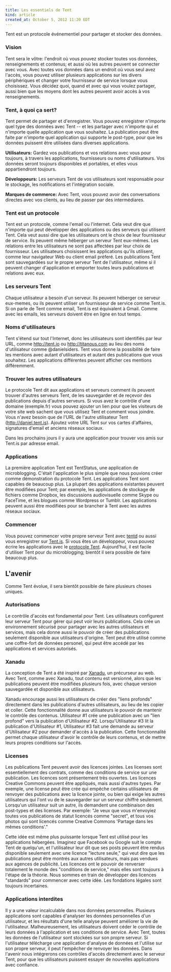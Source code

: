 ```yaml
---
title: Les essentiels de Tent
kind: article
created_at: October 5, 2012 11:20 EDT
---
```


Tent est un protocole événementiel pour partager et stocker des données.

### Vision

Tent sera le vôtre: l'endroit où vous pouvez stocker toutes vos données, renseignements et contenus; et aussi où les autres peuvent se connecter avec vous. Avec toutes vos données dans un endroit où vous seul avez l'accès, vous pouvez utiliser plusieurs applications sur les divers périphériques et changer votre fournisseur de service lorsque vous choisissez. Vous décidez quoi, quand et avec qui vous voulez partager, aussi bien que les moyens dont les autres peuvent avoir accès à vos renseignements.

### Tent, à quoi ça sert?

Tent permet de partager et d'enregistrer. Vous pouvez enregistrer n'importe quel type des données avec Tent -- et les partager avec n'importe qui et n'importe quelle application que vous souhaitez. La publication peut être faite par n'importe quel application qui supporte le post-type, pour que les données puissent être utilisées dans diverses applications.

**Utilisateurs:** Gardez vos publications et vos relations avec vous pour toujours, à travers les applications, fournisseurs ou noms d'utilisateurs. Vos données seront toujours disponibles et portables, et elles vous appartiendront toujours.
 
**Développeurs:** Les serveurs Tent de vos utilisateurs sont responsable pour le stockage, les notifications et l'intégration sociale.

**Marques de commerce:** Avec Tent, vous pouvez avoir des conversations directes avec vos clients, au lieu de passer par des intermédiares.

### Tent est un protocole

Tent est un protocole, comme l'email ou l'internet. Cela veut dire que n'importe qui peut développer des applications ou des serveurs qui utilisent Tent. Cela veut aussi dire que les utilisateurs ont le choix de leur fournisseur de service. Ils peuvent même héberger un serveur Tent eux-mêmes. Les relations entre les utilisateurs ne sont pas affectées par leur choix de fournisseur.  Les utilisateurs choisissent les applications qu'ils utilisent, comme leur navigateur Web ou client email préferé. Les publications Tent sont sauvegardées sur le propre serveur Tent de l'utilisateur,  même si il peuvent changer d'application et emporter toutes leurs publications et relations avec eux.

### Les serveurs Tent

Chaque utilisateur a besoin d'un serveur. Ils peuvent héberger ce serveur eux-memes, ou ils peuvent utiliser un fournisseur de service comme Tent.is. Si on parle de Tent comme email, Tent.is est équivalent à Gmail. Comme avec les emails, les serveurs doivent être en ligne en tout temps.

### Noms d'utilisateurs

Tent s'étend sur tout l'Internet, donc les utilisateurs sont identifiés par leur URL, comme http://tent.io ou http://titanous.com au lieu des noms d'utilisateur comme @danielsiders. Tent vous donne la possibilité de faire les mentions avec autant d'utilisateurs et autant des publications que vous souhaitez. Les applications différentes peuvent afficher ces mentions différemment.

### Trouver les autres utilisateurs

Le protocole Tent dit aux applications et serveurs comment ils peuvent trouver d'autres serveurs Tent, de les sauvegarder et de reçevoir des publications depuis d'autres serveurs. Si vous avez le contrôle d'une domaine (exemple.fr) vous pouvez ajouter un lien pour que les visiteurs de votre site web sachent que vous utilisez Tent et comment vous joindre. Vous n'avez besoin que de l'URL de l'autre utilisateur Tent (http://daniel.tent.is). Ajoutez votre URL Tent sur vos cartes d'affaires, signatures d'email et anciens réseaux sociaux.

Dans les prochains jours il y aura une application pour trouver vos amis sur Tent.is par adresse email.

### Applications

La première application Tent est TentStatus, une application de microblogging. C'était l'application le plus simple que nous pouvions créer comme démonstration du protocole Tent. Les applications Tent sont capables de beaucoup plus. La plupart des applications existantes peuvent être modifiées pour Tent; par exemple, les applications de stockage de fichiers comme Dropbox, les discussions audiovisuelle comme Skype ou FaceTime, et les blogues comme Wordpress or Tumblr. Les applications peuvent aussi être modifiées pour se brancher à Tent avec les autres réseaux sociaux.

### Commencer

Vous pouvez commencer votre propre serveur Tent avec [tentd](https://github.com/tent/tentd-admin) ou aussi vous enregistrer sur [Tent.is](https://tent.is). Si vous êtes un développeur, vous pouvez écrire les applications avec le [protocole Tent](http://tent.io/docs). Aujourd'hui, il est facile d'utiliser Tent pour du microblogging; bientôt il sera possible de faire beaucoup plus.

## L'avenir
 
Comme Tent évolue, il sera bientôt possible de faire plusieurs choses uniques.

### Autorisations

Le contrôle d'accès est fondamental pour Tent. Les utilisateurs configurent leur serveur Tent pour gérer qui peut voir leurs publications. Cela crée un environnement sécurisé pour partager avec les autres utilisateurs et services, mais cela donne aussi le pouvoir de créer des publications seulement disponible aux utilisateurs d'origine. Tent peut être utilisé comme une coffre-fort de données personel, qui peut être accédé par les applications et services autorisés.

### Xanadu 

La conception de Tent a été inspiré par [Xanadu](https://fr.wikipedia.org/wiki/Projet_Xanadu), un précurseur au web. Avec Tent, comme avec Xanadu, tout contenu est versionné, alors que les publications peuvent être modifiées plusieurs fois, avec chaque version sauvegardée et disponible aux utilisateurs.

Xanadu encourage aussi les utilisateurs de créer des "liens profonds" directement dans les publications d'autres utilisateurs, au lieu de les copier et coller. Cette fonctionnalité donne aux utilisateurs le pouvoir de mantenir le contrôle des contenus. Utilisateur #1 crée une publication avec un "lien profond" vers la publication d'Utilisateur #2. Lorsqu'Utilisateur #3 lit la publication d'Utilisateur #1, Utilisateur #3 fait une demande au serveur d'Utilisateur #2 pour demander d'accès à la publication. Cette fonctionnalité permet chaque utilisateur d'avoir le contrôle de leurs contenus, et de mettre leurs propres conditions sur l'accès.

### Licenses

Les publications Tent peuvent avoir des licences jointes. Les licenses sont essentiellement des contrats, comme des conditions de service sur une publication. Les licences sont présentement très ouvertes. Les licences Creative Commons peuvent être appliqués, mais aussi d'autres types. Par exemple, une license peut être crée qui empêche certains utilisateurs de renvoyer des publications avec la licence jointe, ou bien qui exige les autres utilisateurs qui l'ont vu de le sauvegarder sur un serveur chiffré seulement. Lorsqu'un utilisateur suit un autre, ils demandent une combinaison des post-types et des licenses. Par exemple: "Je veux que vous m'envoyiez toutes vos publications de statut licencés comme "secret", et tous vos photos qui sont licencés comme Creative Commons 'Partage dans les mêmes conditions'."

Cette idée est même plus puissante lorsque Tent est utilisé pour les applications hébergées. Imaginez que Facebook ou Google suit le compte Tent de quelqu'un, et l'utilisateur leur dit que ses posts peuvent être rendus disponible seulement avec une licence "lecture seule," qui veut dire que les publications peut être montrés aux autres utilisateurs, mais pas vendues aux agences de publicité. Les licences ont le pouvoir de renverser totalement le monde des "conditions de service," mais elles sont toujours à l'étape de la théorie. Nous sommes en train de développer des licences "standards" pour commencer avec cette idée. Les fondations légales sont toujours incertaines.

### Applications interdites

Il y a une valeur incalculable dans nos données personnelles. Plusieurs applications sont capables d'analyser les données personnelles d'un utilisateur, et les résultats d'une telle analyse peuvent améliorer la vie de l'utilisateur. Malheureusement, les utilisateurs doivent céder le contrôle de leurs données à l'application et ses conditions de service. Avec Tent, toutes les données de l'utilisateur sont stockées sur son propre serveur. Si l'utilisateur télécharge une application d'analyse de données et l'utilise sur son propre serveur, il peut l'empêcher de renvoyer les données. Dans l'avenir nous intégrerons ces contrôles d'accès directement avec le serveur Tent, pour que les utilisateurs puissent essayer de nouvelles applications avec confiance.